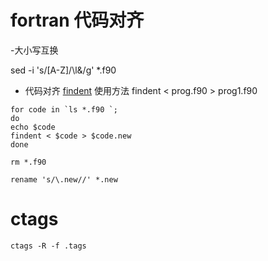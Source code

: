 
# fortran 代码对齐

-大小写互换

sed -i 's/[A-Z]/\l&/g' *.f90


- 代码对齐
[findent](https://sourceforge.net/projects/findent/files/)
使用方法
findent < prog.f90 > prog1.f90

```
for code in `ls *.f90 `;
do
echo $code
findent < $code > $code.new
done

rm *.f90

rename 's/\.new//' *.new
```


# ctags

```
ctags -R -f .tags
```